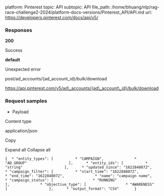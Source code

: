 platform: Pinterest
topic: API
subtopic: API
file_path: /home/bhuang/nlp/rag-race-challenge2-2024/platform-docs-versions/Pinterest_API/API.md
url: https://developers.pinterest.com/docs/api/v5/

### Responses

**200**

Success

**default**

Unexpected error

post/ad\_accounts/{ad\_account\_id}/bulk/download

https://api.pinterest.com/v5/ad\_accounts/{ad\_account\_id}/bulk/download

### Request samples

* Payload

Content type

application/json

Copy

Expand all Collapse all

`{  * "entity_types": [          * "CAMPAIGN",              * "AD_GROUP"                   ],      * "entity_ids": [          * "string"                   ],      * "updated_since": "1622848072",      * "campaign_filter": {          * "start_time": "1622848072",              * "end_time": "1622848072",              * "name": "campaign name",              * "campaign_status": [                  * "RUNNING"                               ],              * "objective_type": [                  * "AWARENESS"                               ]                   },      * "output_format": "CSV"       }`